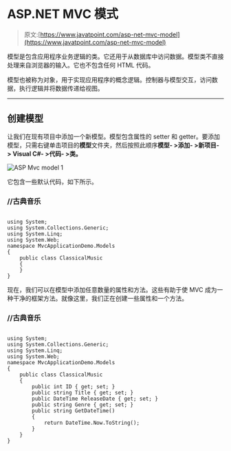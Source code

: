 # ASP.NET MVC 模式

> 原文:[https://www.javatpoint.com/asp-net-mvc-model](https://www.javatpoint.com/asp-net-mvc-model)

模型是包含应用程序业务逻辑的类。它还用于从数据库中访问数据。模型类不直接处理来自浏览器的输入。它也不包含任何 HTML 代码。

模型也被称为对象，用于实现应用程序的概念逻辑。控制器与模型交互，访问数据，执行逻辑并将数据传递给视图。

* * *

## 创建模型

让我们在现有项目中添加一个新模型。模型包含属性的 setter 和 getter。要添加模型，只需右键单击项目的**模型**文件夹，然后按照此顺序**模型- >添加- >新项目- > Visual C#- >代码- >类。**

![ASP Mvc model 1](../Images/0133063106496901cc23f86a6a824f0f.png)

它包含一些默认代码，如下所示。

### //古典音乐

```

using System;
using System.Collections.Generic;
using System.Linq;
using System.Web;
namespace MvcApplicationDemo.Models
{
    public class ClassicalMusic
    {
    }
}

```

现在，我们可以在模型中添加任意数量的属性和方法。这些有助于使 MVC 成为一种干净的框架方法。就像这里，我们正在创建一些属性和一个方法。

### //古典音乐

```

using System;
using System.Collections.Generic;
using System.Linq;
using System.Web;
namespace MvcApplicationDemo.Models
{
    public class ClassicalMusic
    {
        public int ID { get; set; }
        public string Title { get; set; }
        public DateTime ReleaseDate { get; set; }
        public string Genre { get; set; }
        public string GetDateTime()
        {
            return DateTime.Now.ToString();
        }
    }
}

```